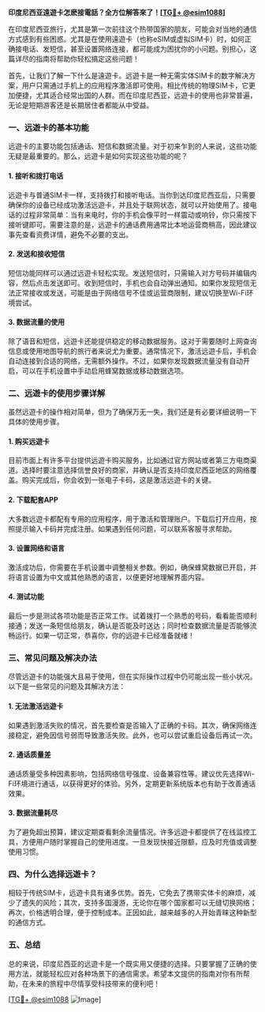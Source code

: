 **印度尼西亚遠遊卡怎麽接電話？全方位解答來了！[[TG💪+ @esim1088](https://t.me/s/esim1088)]**

在印度尼西亚旅行，尤其是第一次前往这个热带国家的朋友，可能会对当地的通信方式感到有些困惑。尤其是在使用遠遊卡（也称eSIM或虚拟SIM卡）时，如何正确接电话、发短信，甚至设置网络连接，都可能成为困扰你的小问题。别担心，这篇详尽的指南将帮助你轻松搞定这些问题！

首先，让我们了解一下什么是遠遊卡。远遊卡是一种无需实体SIM卡的数字解决方案，用户只需通过手机上的应用程序激活即可使用。相比传统的物理SIM卡，它更加便捷，尤其适合经常出国的人群。而在印度尼西亚，远遊卡的使用也非常普遍，无论是短期游客还是长期居住者都能从中受益。

### **一、远遊卡的基本功能**

远遊卡的主要功能包括通话、短信和数据流量。对于初来乍到的人来说，这些功能无疑是最重要的。那么，远遊卡是如何实现这些功能的呢？

#### **1. 接听和拨打电话**
远遊卡与普通SIM卡一样，支持拨打和接听电话。当你到达印度尼西亚后，只需要确保你的设备已经成功激活远遊卡，并且处于联网状态，就可以开始使用了。接电话的过程非常简单：当有来电时，你的手机会像平时一样震动或响铃，你只需按下接听键即可。需要注意的是，远遊卡的通话费用通常比本地运营商稍高，因此建议事先查看资费详情，避免不必要的支出。

#### **2. 发送和接收短信**
短信功能同样可以通过远遊卡轻松实现。发送短信时，只需输入对方号码并编辑内容，然后点击发送即可。收到短信时，手机也会自动弹出通知。如果你发现短信无法正常接收或发送，可能是由于网络信号不佳或运营商限制，建议切换至Wi-Fi环境尝试。

#### **3. 数据流量的使用**
除了语音和短信，远遊卡还能提供稳定的移动数据服务。这对于需要随时上网查询信息或使用地图导航的旅行者来说尤为重要。通常情况下，激活远遊卡后，手机会自动连接到合适的网络，无需额外操作。不过，如果你发现数据流量没有自动开启，可以在手机设置中手动启用蜂窝数据或移动数据选项。

### **二、远遊卡的使用步骤详解**

虽然远遊卡的操作相对简单，但为了确保万无一失，我们还是有必要详细说明一下具体的使用步骤。

#### **1. 购买远遊卡**
目前市面上有许多平台提供远遊卡购买服务，比如通过官方网站或者第三方电商渠道。选择时要注意选择信誉良好的商家，并确认是否支持印度尼西亚地区的网络覆盖。购买完成后，你会收到一张电子卡码，这是激活远遊卡的关键。

#### **2. 下载配套APP**
大多数远遊卡都配有专用的应用程序，用于激活和管理账户。下载后打开应用，按照提示输入卡码并完成注册。如果遇到任何问题，可以联系客服寻求帮助。

#### **3. 设置网络和语言**
激活成功后，你需要在手机设置中调整相关参数。例如，确保蜂窝数据已开启，并将语言设置为中文或其他熟悉的语言，以便更好地理解界面内容。

#### **4. 测试功能**
最后一步是测试各项功能是否正常工作。试着拨打一个熟悉的号码，看看能否顺利接通；发送一条短信给朋友，确认是否能及时送达；同时检查数据流量是否能够流畅运行。如果一切正常，恭喜你，你的远遊卡已经准备就绪！

### **三、常见问题及解决办法**

尽管远遊卡的功能强大且易于使用，但在实际操作过程中仍可能出现一些小状况。以下是一些常见的问题及其解决方法：

#### **1. 无法激活远遊卡**
如果遇到激活失败的情况，首先要检查是否输入了正确的卡码。其次，确保网络连接稳定，避免因信号弱而导致激活失败。此外，也可以尝试重启设备后再试一次。

#### **2. 通话质量差**
通话质量受多种因素影响，包括网络信号强度、设备兼容性等。建议优先选择Wi-Fi环境进行通话，以获得更好的体验。另外，定期更新系统版本也有助于改善通话效果。

#### **3. 数据流量耗尽**
为了避免超出预算，建议定期查看剩余流量情况。许多远遊卡都提供了在线监控工具，方便用户随时掌握自己的使用进度。一旦发现快接近限额，应及时充值或调整使用习惯。

### **四、为什么选择远遊卡？**

相较于传统SIM卡，远遊卡具有诸多优势。首先，它免去了携带实体卡的麻烦，减少了遗失的风险；其次，支持多国漫游，无论你在哪个国家都可以无缝切换网络；再次，价格透明合理，便于控制成本。正因如此，越来越多的人开始青睐这种新型的通信方式。

### **五、总结**

总的来说，印度尼西亚的远遊卡是一个既实用又便捷的选择。只要掌握了正确的使用方法，就能轻松应对各种场景下的通信需求。希望本文提供的指南对你有所帮助，在未来的旅程中尽情享受科技带来的便利吧！

[[TG💪+ @esim1088](https://t.me/s/esim1088) ![Image](https://i.postimg.cc/4NQfJmqS/Snipaste-2025-05-13-00-14-12.png)]